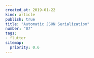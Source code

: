 ```yaml
---
created_at: 2019-01-22
kind: article
publish: true
title: "Automatic JSON Serialization"
number: "07"
tags:
- flutter 
sitemap:
  priority: 0.6
---
```





